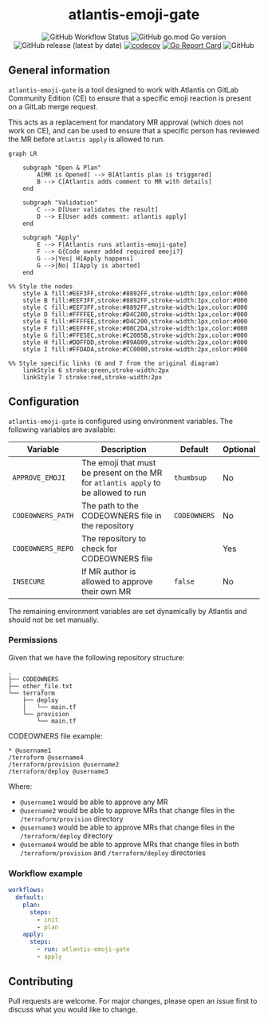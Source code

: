 <div align="center">

# atlantis-emoji-gate

![GitHub Workflow Status](https://img.shields.io/github/actions/workflow/status/shini4i/atlantis-emoji-gate/run-tests.yml?branch=main)
![GitHub go.mod Go version](https://img.shields.io/github/go-mod/go-version/shini4i/atlantis-emoji-gate)
![GitHub release (latest by date)](https://img.shields.io/github/v/release/shini4i/atlantis-emoji-gate)
[![codecov](https://codecov.io/gh/shini4i/atlantis-emoji-gate/graph/badge.svg?token=1AZLXDU1HP)](https://codecov.io/gh/shini4i/atlantis-emoji-gate)
[![Go Report Card](https://goreportcard.com/badge/github.com/shini4i/atlantis-emoji-gate)](https://goreportcard.com/report/github.com/shini4i/atlantis-emoji-gate)
![GitHub](https://img.shields.io/github/license/shini4i/atlantis-emoji-gate)


</div>

## General information

`atlantis-emoji-gate` is a tool designed to work with Atlantis on GitLab Community Edition (CE) to ensure that a
specific emoji reaction is present on a GitLab merge request.

This acts as a replacement for mandatory MR approval (which does not work on CE), and can be used to ensure that a
specific person has reviewed the MR before `atlantis apply` is allowed to run.

```mermaid
graph LR

    subgraph "Open & Plan"
        A[MR is Opened] --> B[Atlantis plan is triggered]
        B --> C[Atlantis adds comment to MR with details]
    end

    subgraph "Validation"
        C --> D[User validates the result]
        D --> E[User adds comment: atlantis apply]
    end

    subgraph "Apply"
        E --> F[Atlantis runs atlantis-emoji-gate]
        F --> G{Code owner added required emoji?}
        G -->|Yes| H[Apply happens]
        G -->|No| I[Apply is aborted]
    end

%% Style the nodes
    style A fill:#EEF3FF,stroke:#8892FF,stroke-width:1px,color:#000
    style B fill:#EEF3FF,stroke:#8892FF,stroke-width:1px,color:#000
    style C fill:#EEF3FF,stroke:#8892FF,stroke-width:1px,color:#000
    style D fill:#FFFFEE,stroke:#D4C200,stroke-width:1px,color:#000
    style E fill:#FFFFEE,stroke:#D4C200,stroke-width:1px,color:#000
    style F fill:#EEFFFF,stroke:#00C2D4,stroke-width:1px,color:#000
    style G fill:#FFE5EC,stroke:#C2005B,stroke-width:2px,color:#000
    style H fill:#DDFFDD,stroke:#09A009,stroke-width:2px,color:#000
    style I fill:#FFDADA,stroke:#CC0000,stroke-width:2px,color:#000

%% Style specific links (6 and 7 from the original diagram)
    linkStyle 6 stroke:green,stroke-width:2px
    linkStyle 7 stroke:red,stroke-width:2px

```

## Configuration

`atlantis-emoji-gate` is configured using environment variables. The following variables are available:

| Variable          | Description                                                                        | Default      | Optional |
|-------------------|------------------------------------------------------------------------------------|--------------|----------|
| `APPROVE_EMOJI`   | The emoji that must be present on the MR for `atlantis apply` to be allowed to run | `thumbsup`   | No       |
| `CODEOWNERS_PATH` | The path to the CODEOWNERS file in the repository                                  | `CODEOWNERS` | No       |
| `CODEOWNERS_REPO` | The repository to check for CODEOWNERS file                                        |              | Yes      |
| `INSECURE`        | If MR author is allowed to approve their own MR                                    | `false`      | No       |

The remaining environment variables are set dynamically by Atlantis and should not be set manually.

### Permissions

Given that we have the following repository structure:
```
.
├── CODEOWNERS
├── other_file.txt
└── terraform
    ├── deploy
    │   └── main.tf
    └── provision
        └── main.tf
```

CODEOWNERS file example:

```
* @username1
/terraform @username4
/terraform/provision @username2
/terraform/deploy @username3
```

Where:
- `@username1` would be able to approve any MR
- `@username2` would be able to approve MRs that change files in the `/terraform/provision` directory
- `@username3` would be able to approve MRs that change files in the `/terraform/deploy` directory
- `@username4` would be able to approve MRs that change files in both `/terraform/provision` and `/terraform/deploy` directories

### Workflow example

```yaml
workflows:
  default:
    plan:
      steps:
        - init
        - plan
    apply:
      steps:
        - run: atlantis-emoji-gate
        - apply
```

## Contributing

Pull requests are welcome. For major changes, please open an issue first to discuss what you would like to change.
